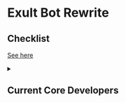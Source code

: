 <h1>Exult Bot Rewrite</h1>

<h2>Checklist</h2>

[See here](https://github.com/users/Hirakudev/projects/2/views/1?visibleFields=%5B"Title"%2C"Assignees"%2C"Status"%2C"Labels"%5D)

<details>
<summary><h2>Current Core Developers</h2></summary>
<ul>
<li><a href="https://github.com/Hirakudev">Hiraku</a></li>
<li><a href="https://github.com/Lemony-Juicy">Jeet</a></li>
<li><a href="https://github.com/LeoCx1000">Leo</a></li>
<li><a href="https://github.com/VarMonke">Var</a></li>
<details>
<summary><h3>Special Thanks</h3></summary>
<ul>
<li><a href="https://github.com/Bucolo">Buco</a></li>
<li><a href="https://github.com/ethanolchik">Ethan</a></li>
</ul>
</details>
</ul>
</details>
